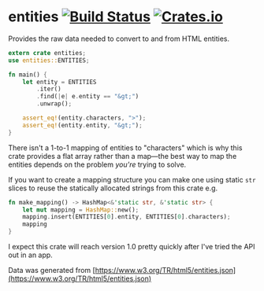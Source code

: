 # entities [![Build Status](https://travis-ci.org/p-jackson/entities.svg?branch=master)](https://travis-ci.org/p-jackson/entities) [![Crates.io](https://img.shields.io/crates/v/entities.svg?maxAge=3600)](https://crates.io/crates/entities)

Provides the raw data needed to convert to and from HTML entities.

```rust
extern crate entities;
use entities::ENTITIES;

fn main() {
    let entity = ENTITIES
        .iter()
        .find(|e| e.entity == "&gt;")
        .unwrap();

    assert_eq!(entity.characters, ">");
    assert_eq!(entity.entity, "&gt;");
}
```

There isn't a 1-to-1 mapping of entities to "characters" which is why this
crate provides a flat array rather than a map&mdash;the best way to map the
entities depends on the problem _you're_ trying to solve.

If you want to create a mapping structure you can make one using static `str`
slices to reuse the statically allocated strings from this crate e.g.

```rust
fn make_mapping() -> HashMap<&'static str, &'static str> {
    let mut mapping = HashMap::new();
    mapping.insert(ENTITIES[0].entity, ENTITIES[0].characters);
    mapping
}
```

I expect this crate will reach version 1.0 pretty quickly after I've tried
the API out in an app.

Data was generated from
[https://www.w3.org/TR/html5/entities.json](https://www.w3.org/TR/html5/entities.json)
